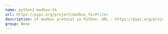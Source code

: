 ```yaml
---
name: python2-modbus-tk
url: https://pypi.org/project/modbus_tk/#files
description: of modbus protocol in Python. URL : https://pypi.org/project/modbus_tk/#files Groups : None
group: None
---
```

